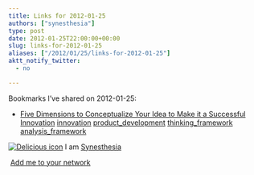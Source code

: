 ```yaml
---
title: Links for 2012-01-25
authors: ["synesthesia"]
type: post
date: 2012-01-25T22:00:00+00:00
slug: links-for-2012-01-25 
aliases: ["/2012/01/25/links-for-2012-01-25"]
aktt_notify_twitter:
  - no

---
```

Bookmarks I&#8217;ve shared on 2012-01-25:

  * [Five Dimensions to Conceptualize Your Idea to Make it a Successful Innovation][1] 
    [innovation][2] [product_development][3] [thinking_framework][4] [analysis_framework][5] </li> </ul> 
    
    <p class="deliciouslink">
      <a href="https://del.icio.us/synesthesia" title="See all my bookmarks on del.icio.us"><img src="https://www.synesthesia.co.uk/images/deliciousicon.jpg" alt="Delicious icon" /></a>&nbsp;I am <a href="https://del.icio.us/synesthesia" title="See all my bookmarks on del.icio.us">Synesthesia</a>
    </p>
    
    <p class="deliciouslink">
      <a href="https://del.icio.us/network?add=synesthesia" title="Add me to your del.icio.us network"><img src="https://www.synesthesia.co.uk/images/add.gif" alt="" /></a>&nbsp;<a href="https://del.icio.us/network?add=synesthesia" title="Add me to your del.icio.us network">Add me to your network</a>
    </p>

 [1]: https://www.innovationmanagement.se/2012/01/23/how-to-build-a-framework-to-conceptualize-your-ideas-into-successful-innovations
 [2]: https://www.delicious.com/synesthesia/innovation
 [3]: https://www.delicious.com/synesthesia/product_development
 [4]: https://www.delicious.com/synesthesia/thinking_framework
 [5]: https://www.delicious.com/synesthesia/analysis_framework